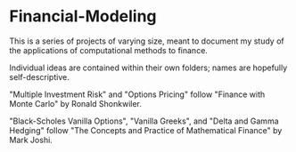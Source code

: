 # Financial-Modeling

This is a series of projects of varying size, meant to document my study of the applications of computational methods to finance.

Individual ideas are contained within their own folders; names are hopefully self-descriptive. 

"Multiple Investment Risk" and "Options Pricing" follow "Finance with Monte Carlo" by Ronald Shonkwiler.

"Black-Scholes Vanilla Options", "Vanilla Greeks", and "Delta and Gamma Hedging" follow "The Concepts and Practice of Mathematical Finance" by Mark Joshi.
